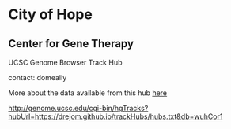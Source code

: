 # City of Hope

## Center for Gene Therapy

UCSC Genome Browser Track Hub

contact: domeally

More about the data available from this hub [here](cohCgtHub.html)

http://genome.ucsc.edu/cgi-bin/hgTracks?hubUrl=https://drejom.github.io/trackHubs/hubs.txt&db=wuhCor1


